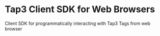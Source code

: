 # Tap3 Client SDK for Web Browsers

Client SDK for programmatically interacting with Tap3 Tags from web browser
